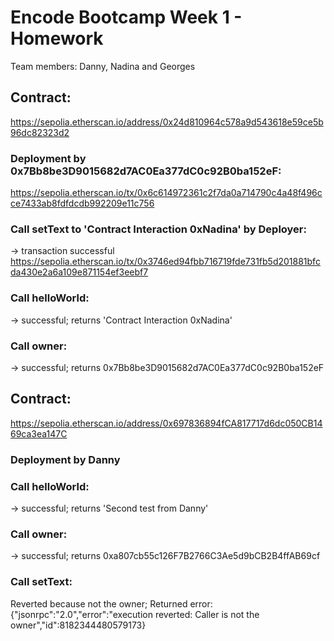 # Encode Bootcamp Week 1 - Homework

Team members: Danny, Nadina and Georges

## Contract:
https://sepolia.etherscan.io/address/0x24d810964c578a9d543618e59ce5b96dc82323d2

### Deployment by 0x7Bb8be3D9015682d7AC0Ea377dC0c92B0ba152eF:
https://sepolia.etherscan.io/tx/0x6c614972361c2f7da0a714790c4a48f496cce7433ab8fdfdcdb992209e11c756

### Call setText to 'Contract Interaction 0xNadina' by Deployer:
-> transaction successful
https://sepolia.etherscan.io/tx/0x3746ed94fbb716719fde731fb5d201881bfcda430e2a6a109e871154ef3eebf7

### Call helloWorld:
-> successful; returns 'Contract Interaction 0xNadina'

### Call owner:
-> successful; returns 0x7Bb8be3D9015682d7AC0Ea377dC0c92B0ba152eF

## Contract:
https://sepolia.etherscan.io/address/0x697836894fCA817717d6dc050CB1469ca3ea147C

### Deployment by Danny

### Call helloWorld:
-> successful; returns 'Second test from Danny'

### Call owner:
-> successful; returns 0xa807cb55c126F7B2766C3Ae5d9bCB2B4ffAB69cf

### Call setText:
Reverted because not the owner; Returned error: {"jsonrpc":"2.0","error":"execution reverted: Caller is not the owner","id":8182344480579173}
